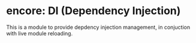 encore: DI (Dependency Injection)
===

This is a module to provide depdency injection management, in conjuction with live module reloading.